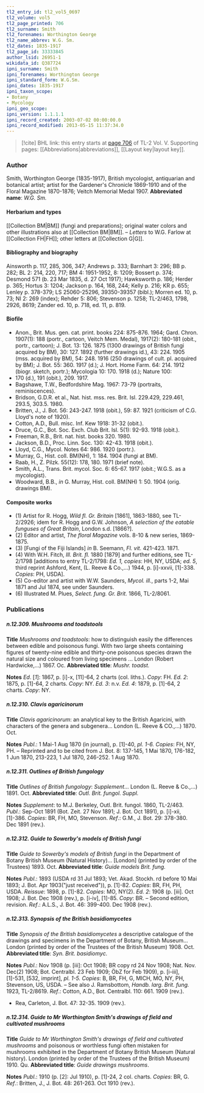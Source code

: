 ```yaml
---
tl2_entry_id: tl2_vol5_0697
tl2_volume: vol5
tl2_page_printed: 706
tl2_surname: Smith
tl2_forenames: Worthington George
tl2_name_abbrev: W.G. Sm.
tl2_dates: 1835-1917
tl2_page_id: 33333845
author_lsid: 26951-1
wikidata_id: Q387724
ipni_surname: Smith
ipni_forenames: Worthington George
ipni_standard_form: W.G.Sm.
ipni_dates: 1835-1917
ipni_taxon_scope: 
- Botany
- Mycology
ipni_geo_scope: 
ipni_version: 1.1.1.1
ipni_record_created: 2003-07-02 00:00:00.0
ipni_record_modified: 2013-05-15 11:37:34.0
---
```



> [!cite] BHL link: this entry starts at [page 706](https://www.biodiversitylibrary.org/page/33333845) of TL-2 Vol. V.
> Supporting pages: [[Abbreviations|abbreviations]], [[Layout key|layout key]].

### Author

Smith, Worthington George (1835-1917), British mycologist, antiquarian and botanical artist; artist for the Gardener's Chronicle 1869-1910 and of the Floral Magazine 1870-1876; Veitch Memorial Medal 1907. 
**Abbreviated name**: *W.G. Sm.*

#### Herbarium and types

[[Collection BM|BM]] (fungi and preparations); original water colors and other illustrations also at [[Collection BM|BM]]. – *Letters* to W.G. Farlow at [[Collection FH|FH]]; other letters at [[Collection G|G]].

#### Bibliography and biography

Ainsworth p. 117, 285, 306, 347; Andrews p. 333; Barnhart 3: 296; BB p. 282; BL 2: 214, 220, 717; BM 4: 1951-1952, 8: 1209; Bossert p. 374; Desmond 571 (b. 23 Mar 1835, d. 27 Oct 1917); Hawksworth p. 186; Herder p. 365; Hortus 3: 1204; Jackson p. 164, 168, 244; Kelly p. 216; KR p. 655; Lenley p. 378-379; LS 25060-25296, 39350-39357 (bibl.); Morren ed. 10, p. 73; NI 2: 269 (index); Rehder 5: 806; Stevenson p. 1258; TL-2/463, 1798, 2926, 8619; Zander ed. 10, p. 718, ed. 11, p. 819.

#### Biofile

- Anon., Brit. Mus. gen. cat. print. books 224: 875-876. 1964; Gard. Chron. 1907(1): 188 (portr., cartoon, Veitch Mem. Medal), 1917(2): 180-181 (obit., portr., cartoon); J. Bot. 13: 126. 1875 (1300 drawings of British fungi acquired by BM), 30: 127. 1892 (further drawings id.), 43: 224. 1905 (mss. acquired by BM), 54: 248. 1916 (250 drawings of cult. pl. acquired by BM); J. Bot. 55: 360. 1917 (d.); J. Hort. Home Farm. 64: 214. 1912 (biogr. sketch, portr.); Mycologia 10: 170. 1918 (d.); Nature 100:
- 170 (d.), 191 (obit.), 209. 1917.
- Bagshawe, T.W., Bedfordshire Mag. 1967: 73-79 (portraits, reminiscences).
- Bridson, G.D.R. et al., Nat. hist. mss. res. Brit. Isl. 229.429, 229.461, 293.5, 303.5. 1980.
- Britten, J., J. Bot. 56: 243-247. 1918 (obit.), 59: 87. 1921 (criticism of C.G. Lloyd's note of 1920).
- Cotton, A.D., Bull. misc. Inf. Kew 1918: 31-32 (obit.).
- Druce, G.C., Bot. Soc. Exch. Club Brit. Isl. 5(1): 92-93. 1918 (obit.).
- Freeman, R.B., Brit. nat. hist. books 320. 1980.
- Jackson, B.D., Proc. Linn. Soc. 130: 42-43. 1918 (obit.).
- Lloyd, C.G., Mycol. Notes 64: 986. 1920 (portr.).
- Murray, G., Hist. coll. BM(NH), 1: 184. 1904 (fungi at BM).
- Raab, H., Z. Pilzk. 55(12): 178, 180. 1971 (brief note).
- Smith, A.L., Trans. Brit. mycol. Soc. 6: 65-67. 1917 (obit.; W.G.S. as a mycologist).
- Woodward, B.B., *in* G. Murray, Hist. coll. BM(NH) 1: 50. 1904 (orig. drawings BM).

#### Composite works

- (1) Artist for R. Hogg, *Wild fl. Gr. Britain* \[1861\], 1863-1880, see TL-2/2926; idem for R. Hogg and G.W. Johnson, *A selection of the eatable funguses of Great Britain*, London s.d. \[1866?\].
- (2) Editor and artist, *The floral Magazine* vols. 8-10 & new series, 1869-1875.
- (3) \[Fungi of the Fiji Islands\] *in* B. Seemann, *Fl. vit.* 421-423. 1871.
- (4) With W.H. Fitch, *Ill. Brit. fl.* 1880 \[1879\] and further editions, see TL-2/1798 \[additions to entry TL-2/1798: *Ed. 1, copies*: HH, NY, USDA; *ed. 5*, third reprint Ashford, Kent, (L. Reeve & Co.,...) 1944, p. \[i\]-xxvii, \[1\]-338. *Copies*: PH, USDA\].
- (5) Co-editor and artist with W.W. Saunders, *Mycol. ill.*, parts 1-2, Mai 1871 and Jul 1874, see under Saunders.
- (6) Illustrated M. Plues, *Select. fung. Gr. Brit.* 1866, TL-2/8061.

### Publications

##### n.12.309. Mushrooms and toadstools

**Title**
*Mushrooms and toadstools*: how to distinguish easily the differences between edible and poisonous fungi. With two large sheets containing figures of twenty-nine edible and thirty-one poisonous species drawn the natural size and coloured from living specimens ... London (Robert Hardwicke,...) 1867. Oc.
**Abbreviated title**: *Mushr. toadst.*

**Notes**
*Ed*. \[*1*\]: 1867, p. \[i\]-x, \[11\]-64, 2 charts (col. liths.). *Copy*: FH.
*Ed. 2*: 1875, p. \[1\]-64, 2 charts. *Copy*: NY.
*Ed. 3*: n.v.
*Ed. 4*: 1879, p. \[1\]-64, 2 charts. *Copy*: NY.

##### n.12.310. Clavis agaricinorum

**Title**
*Clavis agaricinorum*: an analytical key to the British Agaricini, with characters of the genera and subgenera... London (L. Reeve & CO.,...) 1870. Oct.

**Notes**
*Publ*.: 1 Mai-1 Aug 1870 (in journal), p. \[1\]-40, *pl. 1-6. Copies*: FH, NY, PH. – Reprinted and to be cited from J. Bot. 8: 137-145, 1 Mai 1870, 176-182, 1 Jun 1870, 213-223, 1 Jul 1870, 246-252. 1 Aug 1870.

##### n.12.311. Outlines of British fungology

**Title**
*Outlines of British fungology*: *Supplement*... London (L. Reeve & Co.,...) 1891. Oct.
**Abbreviated title**: *Outl. Brit. fungol. Suppl.*

**Notes**
*Supplement*: to M.J. Berkeley, Outl. Brit. fungol. 1860, TL-2/463.
*Publ*.: Sep-Oct 1891 (Bot. Zeit. 27 Nov 1891; J. Bot. Oct 1891), p. \[i\]-xii, \[1\]-386. *Copies*: BR, FH, MO, Stevenson.
*Ref*.: G.M., J. Bot. 29: 378-380. Dec 1891 (rev.).

##### n.12.312. Guide to Sowerby's models of British fungi

**Title**
*Guide to Sowerby's models of British fungi* in the Department of Botany British Museum (Natural History)... \[London\] (printed by order of the Trustees) 1893. Oct.
**Abbreviated title**: *Guide models Brit. fung.*

**Notes**
*Publ*.: 1893 (USDA rd 31 Jul 1893; Vet. Akad. Stockh. rd before 10 Mai 1893; J. Bot. Apr 1903("just received")), p. \[1\]-82. *Copies*: BR, FH, PH, USDA.
*Reissue*: 1898, p. \[1\]-82. *Copies*: MO, NY(2).
*Ed. 2*: 1908 (p. \[iii\]. Oct 1908; J. Bot. Dec 1908 (rev.), p. \[i-iv\], \[1\]-85. *Copy*: BR. – Second edition, revision.
*Ref*.: A.L.S., J. Bot. 46: 399-400. Dec 1908 (rev.).

##### n.12.313. Synopsis of the British basidiomycetes

**Title**
*Synopsis of the British basidiomycetes* a descriptive catalogue of the drawings and specimens in the Department of Botany, British Museum... London (printed by order of the Trustees of the British Museum) 1908. Oct.
**Abbreviated title**: *Syn. Brit. basidiomyc.*

**Notes**
*Publ*.: Nov 1908 (p. \[iii\]: Oct 1908; BR copy rd 24 Nov 1908; Nat. Nov. Dec(2) 1908; Bot. Centralbl. 23 Feb 1909; ÖbZ for Feb 1909), p. \[i-iii\], \[1\]-531, \[532, imprint\], *pl. 1-5. Copies*: B, BR, FH, G, MICH, MO, NY, PH, Stevenson, US, USDA. – See also J. Ramsbottom, *Handb. larg. Brit. fung.* 1923, TL-2/8619.
*Ref*.: Cotton, A.D., Bot. Centralbl. 110: 661. 1909 (rev.).
- Rea, Carleton, J. Bot. 47: 32-35. 1909 (rev.).

##### n.12.314. Guide to Mr Worthington Smith's drawings of field and cultivated mushrooms

**Title**
*Guide to Mr Worthington Smith's drawings of field and cultivated mushrooms* and poisonous or worthless fungi often mistaken for mushrooms exhibited in the Department of Botany British Museum (Natural history). London (printed by order of the Trustees of the British Museum) 1910. Qu.
**Abbreviated title**: *Guide drawings mushrooms*.

**Notes**
*Publ*.: 1910 (p. \[2\]: Jul 1910), p. \[1\]-24, 2 col. charts. *Copies*: BR, G.
*Ref*.: Britten, J., J. Bot. 48: 261-263. Oct 1910 (rev.).

